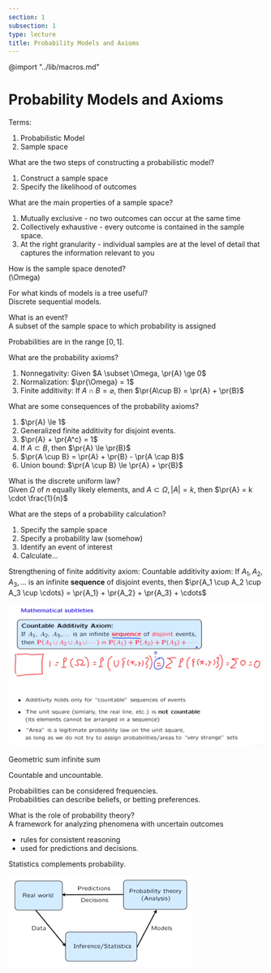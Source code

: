 ```yaml
---
section: 1
subsection: 1
type: lecture
title: Probability Models and Axioms
---
```


@import "../lib/macros.md"

# Probability Models and Axioms

Terms:
1. Probabilistic Model
2. Sample space

What are the two steps of constructing a probabilistic model?
1. Construct a sample space
2. Specify the likelihood of outcomes

What are the main properties of a sample space?
1. Mutually exclusive - no two outcomes can occur at the same time
2. Collectively exhaustive - every outcome is contained in the sample space.
3. At the right granularity - individual samples are at the level of detail that captures the information relevant to you

How is the sample space denoted?  
\(\Omega\)

For what kinds of models is a tree useful?  
Discrete sequential models.

What is an event?  
A subset of the sample space to which probability is assigned

Probabilities are in the range $[0, 1]$.

What are the probability axioms?
1. Nonnegativity: Given $A \subset \Omega, \pr{A} \ge 0$
2. Normalization: $\pr{\Omega} = 1$
3. Finite additivity: If $A \cap B = \varnothing$, then $\pr{A\cup B} = \pr{A} + \pr{B}$

What are some consequences of the probability axioms?
1. $\pr{A} \le 1$
2. Generalized finite additivity for disjoint events.
3. $\pr{A} + \pr{A^c} = 1$
4. If $A \subset B$, then $\pr{A} \le \pr{B}$
5. $\pr{A \cup B} = \pr{A} + \pr{B} - \pr{A \cap B}$
6. Union bound: $\pr{A \cup B} \le \pr{A} + \pr{B}$

What is the discrete uniform law?  
Given $\Omega$ of $n$ equally likely elements, and $A \subset \Omega, |A| = k$, then $\pr{A} = k \cdot \frac{1}{n}$

What are the steps of a probability calculation?
1. Specify the sample space
2. Specify a probability law (somehow)
3. Identify an event of interest
4. Calculate...

Strengthening of finite additivity axiom:
Countable additivity axiom:
If $A_1, A_2, A_3, \ldots$ is an infinite **sequence** of disjoint events, then $\pr{A_1 \cup A_2 \cup A_3 \cup \cdots} = \pr{A_1} + \pr{A_2} + \pr{A_3} + \cdots$

![](unit1lec1-probability-models/1d81db0ae5a72c5fdc2e7e07ec8a156e.png)

Geometric sum
infinite sum

Countable and uncountable.

Probabilities can be considered frequencies.  
Probabilities can describe beliefs, or betting preferences.

What is the role of probability theory?  
A framework for analyzing phenomena with uncertain outcomes
* rules for consistent reasoning
* used for predictions and decisions.

Statistics complements probability.

![relationship between probability theory and statistics](unit1lec1-probability-models/3a398f9f2f46087527ee73fc99827ee3.png)

